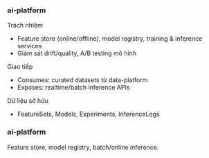 ### ai-platform

Trách nhiệm
- Feature store (online/offline), model registry, training & inference services
- Giám sát drift/quality, A/B testing mô hình

Giao tiếp
- Consumes: curated datasets từ data-platform
- Exposes: realtime/batch inference APIs

Dữ liệu sở hữu
- FeatureSets, Models, Experiments, InferenceLogs

### ai-platform

Feature store, model registry, batch/online inference.


